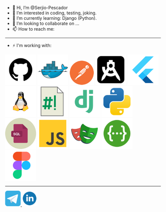 - 👋 Hi, I’m @Serjio-Pescador
- 👀 I’m interested in coding, testing, joking.
- 🌱 I’m currently learning: Django (Python).
- 💞️ I’m looking to collaborate on ...
- 📫 How to reach me: 

 --- 
- ⚡ I'm working with: 

<!---
Serjio-Pescador/Serjio-Pescador is a ✨ special ✨ repository because its `README.md` (this file) appears on your GitHub profile.
You can click the Preview link to take a look at your changes.
--->

  <img src="github-repo-git-octocat-svgrepo-com.svg" width="100"/>   <img  src="68747470733a2f2f63646e2e6a7364656c6976722e6e65742f67682f64657669636f6e732f64657669636f6e2f69636f6e732f646f636b65722f646f636b65722d6f726967696e616c2e737667.svg" width="100"/>  <img  src="68747470733a2f2f63646e2e6a7364656c6976722e6e65742f67682f64657669636f6e732f64657669636f6e2f69636f6e732f706f73746d616e2f706f73746d616e2d6f726967696e616c2e737667.svg" width="80"/>  <img src="logo-google-android-studio-2-svgrepo-com.svg" width="100"/>     <img src="flutter-svgrepo-com.svg" width="100"/>     <img src="linux-svgrepo-com.svg" width="100"/>    <img src="application-x-shellscript-svgrepo-com.svg" width="100"/>   <img src="django-svgrepo-com.svg" width="100"/>   <img src="python-svgrepo-com.svg" width="100"/>     <img src="sql-svgrepo-com.svg" width="100"/>    <img src="js-svgrepo-com.svg" width="100"/>    <img src="68747470733a2f2f706c61797772696768742e6465762f696d672f706c61797772696768742d6c6f676f2e737667.svg" width="100"/>    <img src="swagger-svgrepo-com.svg" width="100"/>   <img src="figma-svgrepo-com.svg" width="100"/> 

---

[<img src="telegram-svgrepo-com (1).svg" width="50"/> ](https://t.me/SPescador/ "My Telegram")         [<img src="linkedin-1-svgrepo-com (1).svg" width="50"/> ](https://www.linkedin.com/in/sergey-rybak-204a66264/ "My LinkedIn")

